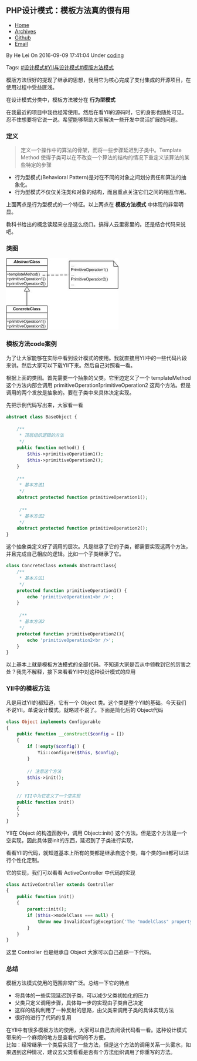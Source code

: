 ## PHP设计模式：模板方法真的很有用

* [Home][0]
* [Archives][1]
* [Github][2]
* [Email][3]

 By He Lei  On 2016-09-09  17:41:04   Under [coding][4]

Tags: [#设计模式][5][#YII与设计模式][6][#模版方法模式][7]

模版方法很好的提现了继承的思想，我用它为核心完成了支付集成的开源项目，在使用过程中受益匪浅。

在设计模式分类中，模板方法被分在 **行为型模式**

在我最近的项目中我也经常使用。然后在看YII的源码时，它的身影也随处可见。忍不住想要将它说一说。希望能够帮助大家解决一些开发中灵活扩展的问题。

### 定义

> 定义一个操作中的算法的骨架，而将一些步骤延迟到子类中。Template Method 使得子类可以在不改变一个算法的结构的情况下重定义该算法的某些特定的步骤

* 行为型模式(Behavioral Pattern)是对在不同的对象之间划分责任和算法的抽象化。
* 行为型模式不仅仅关注类和对象的结构，而且重点关注它们之间的相互作用。

上面两点是行为型模式的一个特征。以上两点在 **模板方法模式** 中体现的非常明显。

教科书给出的概念读起来总是这么绕口。搞得人云里雾里的。还是结合代码来说吧。

### 类图

![image][8]

### 模板方法code案例

为了让大家能够在实际中看到设计模式的使用。我就直接用YII中的一些代码片段来讲。然后大家可以下载YII下来。然后自己对照看一看。

根据上面的类图。首先需要一个抽象的父类。它里边定义了一个 templateMethod 这个方法内部会调用 primitiveOperation1primitiveOperation2 这两个方法。但是调用的两个发放是抽象的。要在子类中来具体决定实现。

先把示例代码写出来，大家看一看



```php
abstract class BaseObject {  
   
    /**  
     * 顶层组织逻辑的方法  
     */  
    public function method() {  
        $this->primitiveOperation1();  
        $this->primitiveOperation2();  
    }  
   
    /**  
     * 基本方法1  
     */  
    abstract protected function primitiveOperation1();  
   
     /**  
     * 基本方法2  
     */  
    abstract protected function primitiveOperation2();  
}
```
这个抽象类定义好了调用的层次。凡是继承了它的子类，都需要实现这两个方法，并且完成自己相应的逻辑。比如一个子类继承了它。



```php
class ConcreteClass extends AbstractClass{  
    /**  
     * 基本方法1  
     */  
    protected function primitiveOperation1() {  
        echo 'primitiveOperation1<br />';  
    }  
   
     /**  
     * 基本方法2  
     */  
    protected function primitiveOperation2(){  
        echo 'primitiveOperation2<br />';  
    }
}
```

以上基本上就是模板方法模式的全部代码。不知道大家是否从中领教到它的厉害之处？我先不解释，接下来看看YII中对这种设计模式的应用

### YII中的模板方法

凡是用过YII的都知道，它有一个 Object 类。这个类是整个YII的基础。今天我们不说YII。单说设计模式。就略过不说了。下面是简化后的 Object代码   

```php
class Object implements Configurable  
{  
    public function __construct($config = [])  
    {  
        if (!empty($config)) {  
            Yii::configure($this, $config);  
        }  
          
        // 注意这个方法  
        $this->init();  
    }  
      
    // YII中为它定义了一个空实现  
    public function init()  
    {  
    }  
}
```
YII在 Object 的构造函数中，调用 Object::init() 这个方法。但是这个方法是一个空实现，因此具体要init的东西，延迟到了子类进行实现，

看看YII的代码，就知道基本上所有的类都是继承自这个类，每个类的init都可以进行个性化定制。

它的实现，我们可以看看 ActiveController 中代码的实现

```php
class ActiveController extends Controller  
{  
    public function init()  
    {  
        parent::init();  
        if ($this->modelClass === null) {  
            throw new InvalidConfigException('The "modelClass" property must be set.');  
        }  
    }  
}
```
这里 Controller 也是继承自 Object 大家可以自己追踪一下代码。

### 总结

模板方法模式使用的范围非常广泛。总结一下它的特点

* 将具体的一些实现延迟到子类，可以减少父类初始化的压力
* 父类只定义调用步骤，具体每一步的实现由子类自己决定
* 这样的结构利用了一种反射的思路，由父类来调用子类的具体实现方法
* 很好的进行了代码的复用

在YII中有很多模板方法的使用，大家可以自己去阅读代码看一看。这种设计模式带来的一个麻烦的地方是查看代码的不方便。  
比如：经常继承一个类后实现了一些方法，但是这个方法的调用关系一头雾水，如果遇到这种情况，建议去父类看看是否有个方法组织调用了你重写的方法。

[0]: https://helei112g.github.io/
[1]: https://helei112g.github.io/archives
[2]: https://github.com/helei112g
[3]: mailto:dayugog@gmail.com
[4]: https://helei112g.github.io/categories/coding/
[5]: https://helei112g.github.io/tags/设计模式/
[6]: https://helei112g.github.io/tags/YII与设计模式/
[7]: https://helei112g.github.io/tags/模版方法模式/
[8]: ./img/Template.jpg